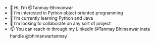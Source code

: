 - 👋 Hi, I’m @Tanmay-Bhimanwar
- 👀 I’m interested in Python object oriented programming
- 🌱 I’m currently learning Python and Java
- 💞️ I’m looking to collaborate on any sort of project
- 📫 You can reach m through my LinkedIn @Tanmay Bhimanwar
                                insta handle @bhimanwartanmay

<!---
Tanmay-Bhimanwar/Tanmay-Bhimanwar is a ✨ special ✨ repository because its `README.md` (this file) appears on your GitHub profile.
You can click the Preview link to take a look at your changes.
--->

